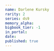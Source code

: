 ```yaml
---
name: Darlene Kursky
rarity: 2
series: ds9
memory_alpha:
bigbook_tier: -1
in_portal:
date:
published: true
---
```



